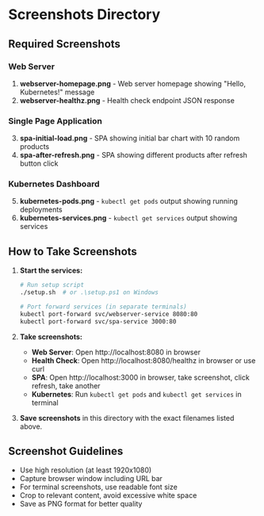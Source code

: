 # Screenshots Directory


## Required Screenshots

### Web Server
1. **webserver-homepage.png** - Web server homepage showing "Hello, Kubernetes!" message
2. **webserver-healthz.png** - Health check endpoint JSON response

### Single Page Application  
3. **spa-initial-load.png** - SPA showing initial bar chart with 10 random products
4. **spa-after-refresh.png** - SPA showing different products after refresh button click

### Kubernetes Dashboard
5. **kubernetes-pods.png** - `kubectl get pods` output showing running deployments
6. **kubernetes-services.png** - `kubectl get services` output showing services

## How to Take Screenshots

1. **Start the services:**
   ```bash
   # Run setup script
   ./setup.sh  # or .\setup.ps1 on Windows
   
   # Port forward services (in separate terminals)
   kubectl port-forward svc/webserver-service 8080:80
   kubectl port-forward svc/spa-service 3000:80
   ```

2. **Take screenshots:**
   - **Web Server**: Open http://localhost:8080 in browser
   - **Health Check**: Open http://localhost:8080/healthz in browser or use curl
   - **SPA**: Open http://localhost:3000 in browser, take screenshot, click refresh, take another
   - **Kubernetes**: Run `kubectl get pods` and `kubectl get services` in terminal

3. **Save screenshots** in this directory with the exact filenames listed above.

## Screenshot Guidelines

- Use high resolution (at least 1920x1080)
- Capture browser window including URL bar
- For terminal screenshots, use readable font size
- Crop to relevant content, avoid excessive white space
- Save as PNG format for better quality 